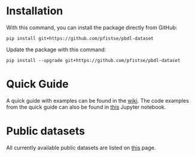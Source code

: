 # Installation
With this command, you can install the package directly from GitHub:
```
pip install git+https://github.com/pfistse/pbdl-dataset
```

Update the package with this command:
```
pip install --upgrade git+https://github.com/pfistse/pbdl-dataset
```

# Quick Guide
A quick guide with examples can be found in the [wiki](https://github.com/pfistse/pbdl-dataset/wiki/Quick-Guide). The code examples from the quick guide can also be found in [this](doc/pbdl-quick-guide-examples.ipynb) Jupyter notebook.

# Public datasets
All currently available public datasets are listed on [this](https://pfistse.github.io/dataset-gallery/) page.